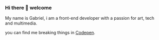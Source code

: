 ### Hi there 👋 welcome

My name is Gabriel, i am a front-end developer with a passion for art, tech and multimedia.

you can find me breaking things in [Codepen](https://codepen.io/leirbagabo).





<!--
**Leirbagabo/Leirbagabo** is a ✨ _special_ ✨ repository because its `README.md` (this file) appears on your GitHub profile.

Here are some ideas to get you started:

- 🔭 I’m currently working on ...
- 🌱 I’m currently learning ...
- 👯 I’m looking to collaborate on ...
- 🤔 I’m looking for help with ...
- 💬 Ask me about ...
- 📫 How to reach me: ...
- 😄 Pronouns: ...
- ⚡ Fun fact: ...
-->
